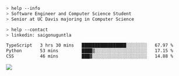 ```bash
> help --info
> Software Engineer and Computer Science Student
> Senior at UC Davis majoring in Computer Science
```

```bash
> help --contact
> linkedin: saigonuguntla
```

<!--START_SECTION:waka-->

```txt
TypeScript   3 hrs 30 mins   █████████████████░░░░░░░░   67.97 %
Python       53 mins         ████▒░░░░░░░░░░░░░░░░░░░░   17.15 %
CSS          46 mins         ███▓░░░░░░░░░░░░░░░░░░░░░   14.88 %
```

<!--END_SECTION:waka-->

![](https://komarev.com/ghpvc/?username=saigonu&color=6A8AFF)
